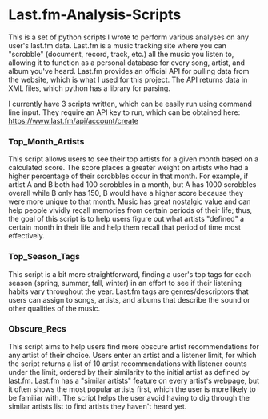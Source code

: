 # Last.fm-Analysis-Scripts
This is a set of python scripts I wrote to perform various analyses on any user's last.fm data. Last.fm is a music tracking site where you can "scrobble" (document, record, track, etc.) all the music you listen to, allowing it to function as a personal database for every song, artist, and album you've heard. Last.fm provides an official API for pulling data from the website, which is what I used for this project. The API returns data in XML files, which python has a library for parsing.

I currently have 3 scripts written, which can be easily run using command line input. They require an API key to run, which can be obtained here: https://www.last.fm/api/account/create

### Top_Month_Artists
This script allows users to see their top artists for a given month based on a calculated score. The score places a greater weight on artists who had a higher percentage of their scrobbles occur in that month. For example, if artist A and B both had 100 scrobbles in a month, but A has 1000 scrobbles overall while B only has 150, B would have a higher score because they were more unique to that month. Music has great nostalgic value and can help people vividly recall memories from certain periods of their life; thus, the goal of this script is to help users figure out what artists "defined" a certain month in their life and help them recall that period of time most effectively.

### Top_Season_Tags
This script is a bit more straightforward, finding a user's top tags for each season (spring, summer, fall, winter) in an effort to see if their listening habits vary throughout the year. Last.fm tags are genres/descriptors that users can assign to songs, artists, and albums that describe the sound or other qualities of the music.

### Obscure_Recs
This script aims to help users find more obscure artist recommendations for any artist of their choice. Users enter an artist and a listener limit, for which the script returns a list of 10 artist recommendations with listener counts under the limit, ordered by their similarity to the initial artist as defined by last.fm. Last.fm has a "similar artists" feature on every artist's webpage, but it often shows the most popular artists first, which the user is more likely to be familiar with. The script helps the user avoid having to dig through the similar artists list to find artists they haven't heard yet.
